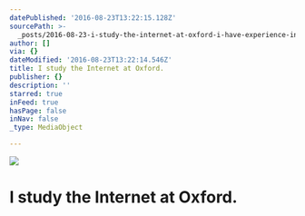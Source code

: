 ```yaml
---
datePublished: '2016-08-23T13:22:15.128Z'
sourcePath: >-
  _posts/2016-08-23-i-study-the-internet-at-oxford-i-have-experience-in-startup.md
author: []
via: {}
dateModified: '2016-08-23T13:22:14.546Z'
title: I study the Internet at Oxford.
publisher: {}
description: ''
starred: true
inFeed: true
hasPage: false
inNav: false
_type: MediaObject

---
```

![](https://the-grid-user-content.s3-us-west-2.amazonaws.com/9a687903-b033-43b4-8976-07dfd609b030.jpg)

# I study the Internet at Oxford.